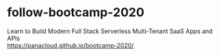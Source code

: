 # follow-bootcamp-2020
Learn to Build Modern Full Stack Serverless Multi-Tenant SaaS Apps and APIs
<br />
https://panacloud.github.io/bootcamp-2020/

